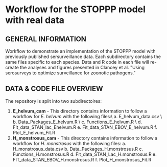 # Workflow for the STOPPP model with real data

## GENERAL INFORMATION
Workflow to demonstrate an implementation of the STOPPP model with previously published sersurveillance data. Each subdirectory contains the same files specific to each species. Data and R code in each file will re-create the analyses and figures presented in Clancey et al. "Using serosurveys to optimize surveillance for zoonotic pathogens." 

## DATA & CODE FILE OVERVIEW
The repository is split into two subdirectoires: 
1. **E_helvum_cam** - This directory contains information to follow a workflow for *E. helvum* with the following files:\\
   a. E_helvum_data.csv \\
   b. Data_Packages_E_helvum.R \\
   c. Functions_E_helvum.R \\
   d. Fit_data_STAN_lac_Ehelvum.R
   e. Fit_data_STAN_EBOV_E_helvum.R
   f. Plot_E_helvum_Fit.R
3. **H_monstrosus_cam** - This directory contains information to follow a workflow for *H. monstrosus* with the following files:
   a. H_monstrosus_data.csv
   b. Data_Packages_H.monstrosus.R
   c. Functions_H.monstrosus.R
   d. Fit_data_STAN_Lac_H.monstrosus.R
   e. FIT_data_STAN_EBOV_H.monstrosus.R
   f. Plot_H_monstrosus_Fit.R


 
